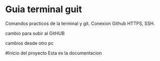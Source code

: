 # Guia terminal guit

Comandos practicos de la terminal y git.
Conexion Github HTTPS, SSH.

cambio para subir al GitHUB

cambios desde otro pc

#Inicio del proyecto
Esta es la documentacion


